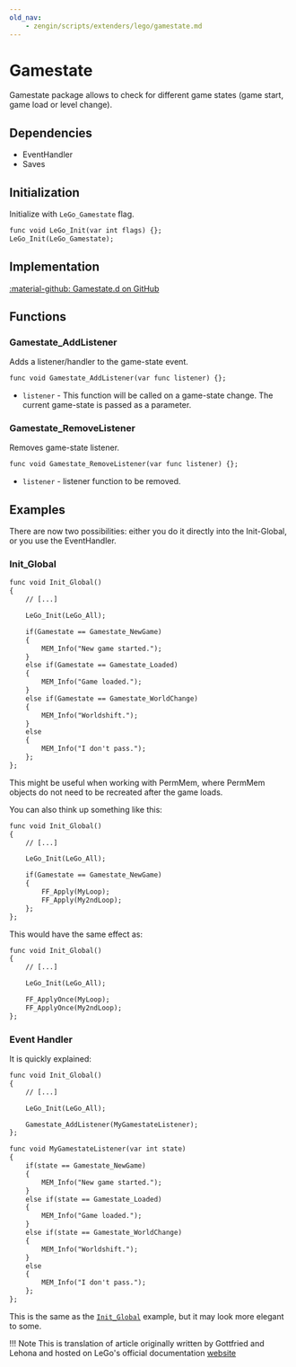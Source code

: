```yaml
---
old_nav:
    - zengin/scripts/extenders/lego/gamestate.md
---
```

# Gamestate
Gamestate package allows to check for different game states (game start, game load or level change).

## Dependencies  
- EventHandler
- Saves

## Initialization
Initialize with `LeGo_Gamestate` flag.
```dae
func void LeGo_Init(var int flags) {};
LeGo_Init(LeGo_Gamestate);
```
## Implementation
[:material-github: Gamestate.d on GitHub](https://github.com/Lehona/LeGo/blob/dev/Gamestate.d)

## Functions

### Gamestate_AddListener
Adds a listener/handler to the game-state event.
```dae
func void Gamestate_AddListener(var func listener) {};
```

- `listener` - This function will be called on a game-state change. The current game-state is passed as a parameter.


### Gamestate_RemoveListener
Removes game-state listener.
```dae
func void Gamestate_RemoveListener(var func listener) {};
```

- `listener` - listener function to be removed.

## Examples
There are now two possibilities: either you do it directly into the Init-Global, or you use the EventHandler.
### Init_Global
```dae
func void Init_Global()
{
    // [...]

    LeGo_Init(LeGo_All);

    if(Gamestate == Gamestate_NewGame) 
    {
        MEM_Info("New game started.");
    }
    else if(Gamestate == Gamestate_Loaded)
    {
        MEM_Info("Game loaded.");
    }
    else if(Gamestate == Gamestate_WorldChange)
    {
        MEM_Info("Worldshift.");
    }
    else
    {
        MEM_Info("I don't pass.");
    };
};
```

This might be useful when working with PermMem, where PermMem objects do not need to be recreated after the game loads.

You can also think up something like this:
```dae
func void Init_Global()
{
    // [...]

    LeGo_Init(LeGo_All);

    if(Gamestate == Gamestate_NewGame)
    {
        FF_Apply(MyLoop);
        FF_Apply(My2ndLoop);
    };
};
```
This would have the same effect as:
```dae
func void Init_Global()
{
    // [...]

    LeGo_Init(LeGo_All);

    FF_ApplyOnce(MyLoop);
    FF_ApplyOnce(My2ndLoop);
};
```

### Event Handler
It is quickly explained:
```dae
func void Init_Global()
{
    // [...]

    LeGo_Init(LeGo_All);

    Gamestate_AddListener(MyGamestateListener);
};

func void MyGamestateListener(var int state)
{
    if(state == Gamestate_NewGame)
    {
        MEM_Info("New game started.");
    }
    else if(state == Gamestate_Loaded)
    {
        MEM_Info("Game loaded.");
    }
    else if(state == Gamestate_WorldChange)
    {
        MEM_Info("Worldshift.");
    }
    else
    {
        MEM_Info("I don't pass.");
    };
};
```
This is the same as the [`Init_Global`](#init_global) example, but it may look more elegant to some.

!!! Note
    This is translation of article originally written by Gottfried and Lehona and hosted on LeGo's official documentation [website](https://lego.worldofplayers.de/?Beispiele_Gamestate)

